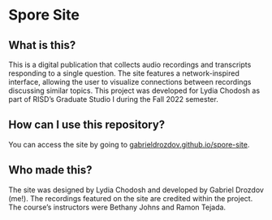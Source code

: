 # Spore Site

## What is this?
This is a digital publication that collects audio recordings and transcripts responding to a single question. The site features a network-inspired interface, allowing the user to visualize connections between recordings discussing similar topics. This project was developed for Lydia Chodosh as part of RISD’s Graduate Studio I during the Fall 2022 semester.

## How can I use this repository?
You can access the site by going to [gabrieldrozdov.github.io/spore-site](https://gabrieldrozdov.github.io/spore-site/).

## Who made this?
The site was designed by Lydia Chodosh and developed by Gabriel Drozdov (me!). The recordings featured on the site are credited within the project. The course’s instructors were Bethany Johns and Ramon Tejada.
